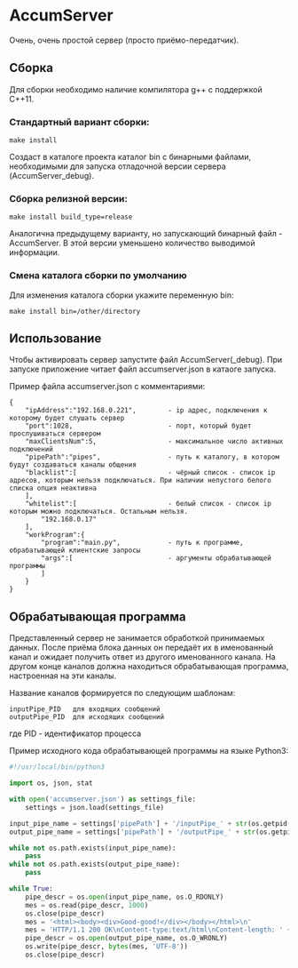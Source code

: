 # AccumServer

Очень, очень простой сервер (просто приёмо-передатчик).

## Сборка

Для сборки необходимо наличие компилятора g++ с поддержкой C++11.

### Стандартный вариант сборки:

```
make install
```

Создаст в каталоге проекта каталог bin с бинарными файлами, необходимыми для запуска отладочной версии сервера (AccumServer_debug).

### Сборка релизной версии:

```
make install build_type=release
```

Аналогична предыдущему варианту, но запускающий бинарный файл - AccumServer. В этой версии уменьшено количество выводимой информации.

### Смена каталога сборки по умолчанию

Для изменения каталога сборки укажите переменную bin:
```
make install bin=/other/directory
```

## Использование

Чтобы активировать сервер запустите файл AccumServer(_debug). При запуске приложение читает файл accumserver.json в катаоге запуска.

Пример файла accumserver.json с комментариями:

```
{
	"ipAddress":"192.168.0.221",		- ip адрес, подключения к которому будет слушать сервер
	"port":1028,						- порт, который будет прослушиваться сервером
	"maxClientsNum":5,					- максимальное число активных подключений
	"pipePath":"pipes",					- путь к каталогу, в котором будут создаваться каналы общения
	"blacklist":[						- чёрный список - список ip адресов, которым нельзя подключаться. При наличии непустого белого списка опция неактивна
	],
	"whitelist":[						- белый список - список ip которым можно подключаться. Остальным нельзя.
		"192.168.0.17"
	],
	"workProgram":{
		"program":"main.py",			- путь к программе, обрабатывающей клиентские запросы
		"args":[						- аргументы обрабатывающей программы
		]
	}
}
```

## Обрабатывающая программа

Представленный сервер не занимается обработкой принимаемых данных. После приёма блока данных он передаёт их в именованный канал и ожидает получить ответ из другого именованного канала. На другом конце каналов должна находиться обрабатывающая программа, настроенная на эти каналы.

Название каналов формируется по следующим шаблонам:
```
inputPipe_PID	для входящих сообщений
outputPipe_PID	для исходящих сообщений
```
где PID - идентификатор процесса

Пример исходного кода обрабатывающей программы на языке Python3:

```python
#!/usr/local/bin/python3

import os, json, stat

with open('accumserver.json') as settings_file:
	settings = json.load(settings_file)

input_pipe_name = settings['pipePath'] + '/inputPipe_' + str(os.getpid())
output_pipe_name = settings['pipePath'] + '/outputPipe_' + str(os.getpid())

while not os.path.exists(input_pipe_name):
	pass
while not os.path.exists(output_pipe_name):
	pass

while True:
	pipe_descr = os.open(input_pipe_name, os.O_RDONLY)
	mes = os.read(pipe_descr, 1000)
	os.close(pipe_descr)
	mes = '<html><body><div>Good-good!</div></body></html>\n'
	mes = 'HTTP/1.1 200 OK\nContent-type:text/html\nContent-length: ' + str(len(mes)) + '\r\n\r\n' + str(mes)
	pipe_descr = os.open(output_pipe_name, os.O_WRONLY)
	os.write(pipe_descr, bytes(mes, 'UTF-8'))
	os.close(pipe_descr)
```
